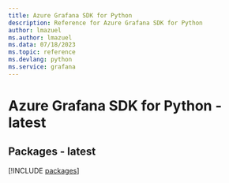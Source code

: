 ```yaml
---
title: Azure Grafana SDK for Python
description: Reference for Azure Grafana SDK for Python
author: lmazuel
ms.author: lmazuel
ms.data: 07/18/2023
ms.topic: reference
ms.devlang: python
ms.service: grafana
---
```

# Azure Grafana SDK for Python - latest
## Packages - latest
[!INCLUDE [packages](grafana-index.md)]